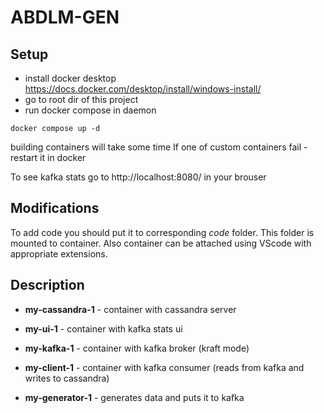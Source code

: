 # ABDLM-GEN
## Setup
- install docker desktop https://docs.docker.com/desktop/install/windows-install/
- go to root dir of this project
- run docker compose in daemon
```
docker compose up -d
```
building containers will take some time
If one of custom containers fail - restart it in docker

To see kafka stats go to http://localhost:8080/ in your brouser
## Modifications

To add code you should put it to corresponding _code_ folder. This folder is
mounted to container. Also container can be attached using VScode with
appropriate extensions.

## Description

- __my-cassandra-1__ - container with cassandra server

- __my-ui-1__ - container with kafka stats ui

- __my-kafka-1__ - container with kafka broker (kraft mode)

- __my-client-1__ - container with kafka consumer (reads from kafka and writes to cassandra)

- __my-generator-1__ - generates data and puts it to kafka




